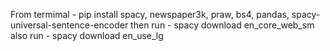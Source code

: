 From termimal - pip install spacy, newspaper3k, praw, bs4, pandas, spacy-universal-sentence-encoder
then run - spacy download en_core_web_sm
also run - spacy download en_use_lg
